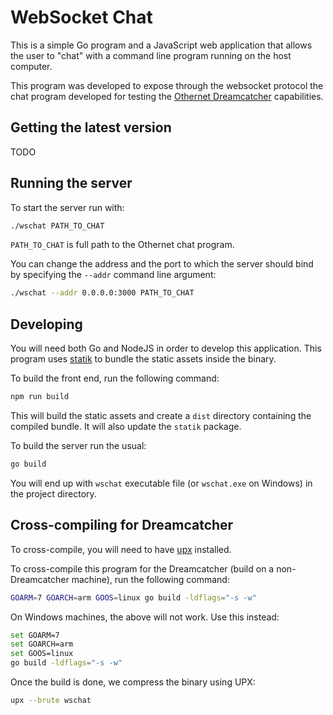 # WebSocket Chat

This is a simple Go program and a JavaScript web application that allows the
user to "chat" with a command line program running on the host computer.

This program was developed to expose through the websocket protocol the chat
program developed for testing the [Othernet Dreamcatcher](https://othernet.is/products/dreamcatcher-3-0) 
capabilities.

## Getting the latest version

TODO

## Running the server

To start the server run with:

```bash
./wschat PATH_TO_CHAT
```

`PATH_TO_CHAT` is full path to the Othernet chat program.

You can change the address and the port to which the server should bind by
specifying the `--addr` command line argument:

```bash
./wschat --addr 0.0.0.0:3000 PATH_TO_CHAT
```

## Developing

You will need both Go and NodeJS in order to develop this application. This 
program uses [statik](https://github.com/rakyll/statik) to bundle the static
assets inside the binary.

To build the front end, run the following command:

```bash
npm run build
```

This will build the static assets and create a `dist` directory containing
the compiled bundle. It will also update the `statik` package.

To build the server run the usual:

```bash
go build
```

You will end up with `wschat` executable file (or `wschat.exe` on Windows) in
the project directory.

## Cross-compiling for Dreamcatcher

To cross-compile, you will need to have [upx](https://upx.github.io) installed.

To cross-compile this program for the Dreamcatcher (build on a non-Dreamcatcher 
machine), run the following command:

```bash
GOARM=7 GOARCH=arm GOOS=linux go build -ldflags="-s -w"
```

On Windows machines, the above will not work. Use this instead:

```bash
set GOARM=7 
set GOARCH=arm 
set GOOS=linux 
go build -ldflags="-s -w"
```

Once the build is done, we compress the binary using UPX:

```bash
upx --brute wschat
```
